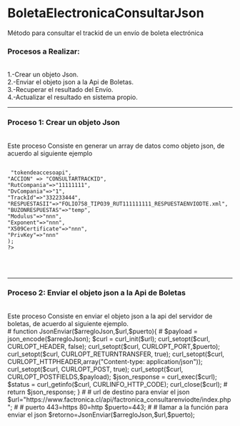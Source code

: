 # BoletaElectronicaConsultarJson
Método para consultar el trackid de un envío de boleta electrónica

<h3>Procesos a Realizar:</h3>
<br>1.-Crear un objeto Json.
<br>2.-Enviar el objeto json a la Api de Boletas.
<br>3.-Recuperar el resultado del Envío.
<br>4.-Actualizar el resultado en sistema propio.
<hr>
<h3>Proceso 1: Crear un objeto Json</h3>
<br>Este proceso Consiste en generar un array de datos como objeto json, de acuerdo al siguiente ejemplo
<br>
<pre>
<code>
<?php
$arregloJson = array(
"TOKEN" => "tokendeaccesoapi",
"ACCION" => "CONSULTARTRACKID",
"RutCompania"=>"11111111",
"DvCompania"=>"1",
"TrackId"=>"332233444",
"RESPUESTASII"=>"FOLIO758_TIPO39_RUT111111111_RESPUESTAENVIODTE.xml",
"BUZONRESPUESTAS"=>"temp",
"Modulus"=>"nnn",
"Exponent"=>"nnn",
"X509Certificate"=>"nnn",
"PrivKey"=>"nnn"
);
?>
</code>
</pre>
<br>
<hr>
<h3>Proceso 2: Enviar el objeto json a la Api de Boletas</h3>
<br>Este proceso Consiste en enviar el objeto json a la api del servidor de boletas, de acuerdo al siguiente ejemplo.
<br>
#
function JsonEnviar($arregloJson,$url,$puerto){
    #
    $payload = json_encode($arregloJson);
    $curl = curl_init($url);
    curl_setopt($curl, CURLOPT_HEADER, false);
    curl_setopt($curl, CURLOPT_PORT,$puerto);
    curl_setopt($curl, CURLOPT_RETURNTRANSFER, true);
    curl_setopt($curl, CURLOPT_HTTPHEADER,array("Content-type: application/json"));
    curl_setopt($curl, CURLOPT_POST, true);
    curl_setopt($curl, CURLOPT_POSTFIELDS,$payload);
    $json_response = curl_exec($curl);
    $status = curl_getinfo($curl, CURLINFO_HTTP_CODE);
    curl_close($curl);
    #
    return $json_response; 
}
#
# url de destino para enviar el json
$url="https://www.factronica.cl/api/factronica_consultarenviodte/index.php";
#
# puerto 443=https 80=http
$puerto=443;
#
# llamar a la función para enviar el json
$retorno=JsonEnviar($arregloJson,$url,$puerto);


